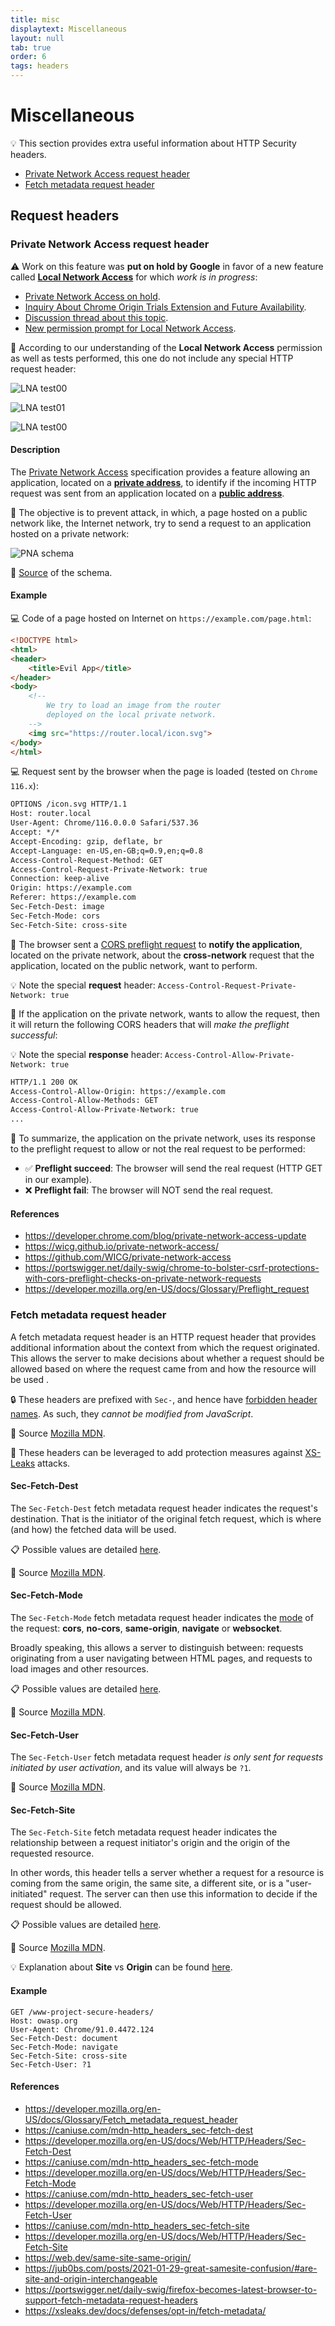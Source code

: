 ```yaml
---
title: misc
displaytext: Miscellaneous
layout: null
tab: true
order: 6
tags: headers
---
```


# Miscellaneous

💡 This section provides extra useful information about HTTP Security headers.

* [Private Network Access request header](#private-network-access-request-header)
* [Fetch metadata request header](#fetch-metadata-request-header)

## Request headers

### Private Network Access request header

⚠️ Work on this feature was **put on hold by Google** in favor of a new feature called **[Local Network Access](https://github.com/explainers-by-googlers/local-network-access)** for which *work is in progress*:

* [Private Network Access on hold](https://developer.chrome.com/blog/pna-on-hold).
* [Inquiry About Chrome Origin Trials Extension and Future Availability](https://github.com/WICG/private-network-access/issues/148).
* [Discussion thread about this topic](https://groups.google.com/a/chromium.org/g/blink-dev/c/NCV3anf1KtU/m/WyL9rKjtAQAJ?pli=1).
* [New permission prompt for Local Network Access](https://developer.chrome.com/blog/local-network-access).

🤔 According to our understanding of the **Local Network Access** permission as well as tests performed, this one do not include any special HTTP request header:

![LNA test00](assets/images/miscellaneous_lna_test_00.png)

![LNA test01](assets/images/miscellaneous_lna_test_01.png)

![LNA test00](assets/images/miscellaneous_lna_test_02.png)

#### Description

The [Private Network Access](https://wicg.github.io/private-network-access/) specification provides a feature allowing an application, located on a **[private address](https://wicg.github.io/private-network-access/#ip-address-space-private)**, to identify if the incoming HTTP request was sent from an application located on a **[public address](https://wicg.github.io/private-network-access/#public-address)**.

🎯 The objective is to prevent attack, in which, a page hosted on a public network like, the Internet network, try to send a request to an application hosted on a private network:

![PNA schema](assets/images/miscellaneous_pna_request_header_schema.png)

📑 [Source](https://developer.chrome.com/blog/private-network-access-update/#what-is-private-network-access) of the schema.

#### Example

💻 Code of a page hosted on Internet on `https://example.com/page.html`:

```html
<!DOCTYPE html>
<html>
<header>
    <title>Evil App</title>
</header>
<body>
    <!-- 
        We try to load an image from the router
        deployed on the local private network.
    -->
    <img src="https://router.local/icon.svg">
</body>
</html>
```

💻 Request sent by the browser when the page is loaded (tested on `Chrome 116.x`):

```html
OPTIONS /icon.svg HTTP/1.1
Host: router.local
User-Agent: Chrome/116.0.0.0 Safari/537.36
Accept: */*
Accept-Encoding: gzip, deflate, br
Accept-Language: en-US,en-GB;q=0.9,en;q=0.8
Access-Control-Request-Method: GET
Access-Control-Request-Private-Network: true
Connection: keep-alive
Origin: https://example.com
Referer: https://example.com
Sec-Fetch-Dest: image
Sec-Fetch-Mode: cors
Sec-Fetch-Site: cross-site
```

💬 The browser sent a [CORS preflight request](https://fetch.spec.whatwg.org/#cors-preflight-request) to **notify the application**, located on the private network, about the **cross-network** request that the application, located on the public network, want to perform.

💡 Note the special **request** header: `Access-Control-Request-Private-Network: true`

🤝 If the application on the private network, wants to allow the request, then it will return the following CORS headers that will *make the preflight successful*:

💡 Note the special **response** header: `Access-Control-Allow-Private-Network: true`

```html
HTTP/1.1 200 OK
Access-Control-Allow-Origin: https://example.com
Access-Control-Allow-Methods: GET
Access-Control-Allow-Private-Network: true
...
```

📍 To summarize, the application on the private network, uses its response to the preflight request to allow or not the real request to be performed:

* ✅ **Preflight succeed**: The browser will send the real request (HTTP GET in our example).
* ❌ **Preflight fail**: The browser will NOT send the real request.

#### References

* <https://developer.chrome.com/blog/private-network-access-update>
* <https://wicg.github.io/private-network-access/>
* <https://github.com/WICG/private-network-access>
* <https://portswigger.net/daily-swig/chrome-to-bolster-csrf-protections-with-cors-preflight-checks-on-private-network-requests>
* <https://developer.mozilla.org/en-US/docs/Glossary/Preflight_request>

### Fetch metadata request header

A fetch metadata request header is an HTTP request header that provides additional information about the context from which the request originated. This allows the server to make decisions about whether a request should be allowed based on where the request came from and how the resource will be used .

🔒 These headers are prefixed with `Sec-`, and hence have [forbidden header names](https://developer.mozilla.org/en-US/docs/Glossary/Forbidden_header_name). As such, they *cannot be modified from JavaScript*.

📑 Source [Mozilla MDN](https://developer.mozilla.org/en-US/docs/Glossary/Fetch_metadata_request_header).

🎯 These headers can be leveraged to add protection measures against [XS-Leaks](https://xsleaks.dev/docs/defenses/opt-in/fetch-metadata/) attacks.

#### Sec-Fetch-Dest

The `Sec-Fetch-Dest` fetch metadata request header indicates the request's destination. That is the initiator of the original fetch request, which is where (and how) the fetched data will be used.

📋 Possible values are detailed [here](https://developer.mozilla.org/en-US/docs/Web/HTTP/Headers/Sec-Fetch-Dest#directives).

📑 Source [Mozilla MDN](https://developer.mozilla.org/en-US/docs/Web/HTTP/Headers/Sec-Fetch-Dest).

#### Sec-Fetch-Mode

The `Sec-Fetch-Mode` fetch metadata request header indicates the [mode](https://developer.mozilla.org/en-US/docs/Web/API/Request/mode) of the request: **cors**, **no-cors**, **same-origin**, **navigate** or **websocket**.

Broadly speaking, this allows a server to distinguish between: requests originating from a user navigating between HTML pages, and requests to load images and other resources.

📋 Possible values are detailed [here](https://developer.mozilla.org/en-US/docs/Web/HTTP/Headers/Sec-Fetch-Mode#directives).

📑 Source [Mozilla MDN](https://developer.mozilla.org/en-US/docs/Web/HTTP/Headers/Sec-Fetch-Mode).

#### Sec-Fetch-User

The `Sec-Fetch-User` fetch metadata request header *is only sent for requests initiated by user activation*, and its value will always be `?1`.

📑 Source [Mozilla MDN](https://developer.mozilla.org/en-US/docs/Web/HTTP/Headers/Sec-Fetch-User).

#### Sec-Fetch-Site

The `Sec-Fetch-Site` fetch metadata request header indicates the relationship between a request initiator's origin and the origin of the requested resource.

In other words, this header tells a server whether a request for a resource is coming from the same origin, the same site, a different site, or is a "user-initiated" request. The server can then use this information to decide if the request should be allowed.

📋 Possible values are detailed [here](https://developer.mozilla.org/en-US/docs/Web/HTTP/Headers/Sec-Fetch-Site#directives).

📑 Source [Mozilla MDN](https://developer.mozilla.org/en-US/docs/Web/HTTP/Headers/Sec-Fetch-Site).

💡 Explanation about **Site** vs **Origin** can be found [here](https://web.dev/same-site-same-origin/).

#### Example

```text
GET /www-project-secure-headers/
Host: owasp.org
User-Agent: Chrome/91.0.4472.124
Sec-Fetch-Dest: document
Sec-Fetch-Mode: navigate
Sec-Fetch-Site: cross-site
Sec-Fetch-User: ?1
```

#### References

* <https://developer.mozilla.org/en-US/docs/Glossary/Fetch_metadata_request_header>
* <https://caniuse.com/mdn-http_headers_sec-fetch-dest>
* <https://developer.mozilla.org/en-US/docs/Web/HTTP/Headers/Sec-Fetch-Dest>
* <https://caniuse.com/mdn-http_headers_sec-fetch-mode>
* <https://developer.mozilla.org/en-US/docs/Web/HTTP/Headers/Sec-Fetch-Mode>
* <https://caniuse.com/mdn-http_headers_sec-fetch-user>
* <https://developer.mozilla.org/en-US/docs/Web/HTTP/Headers/Sec-Fetch-User>
* <https://caniuse.com/mdn-http_headers_sec-fetch-site>
* <https://developer.mozilla.org/en-US/docs/Web/HTTP/Headers/Sec-Fetch-Site>
* <https://web.dev/same-site-same-origin/>
* <https://jub0bs.com/posts/2021-01-29-great-samesite-confusion/#are-site-and-origin-interchangeable>
* <https://portswigger.net/daily-swig/firefox-becomes-latest-browser-to-support-fetch-metadata-request-headers>
* <https://xsleaks.dev/docs/defenses/opt-in/fetch-metadata/>
